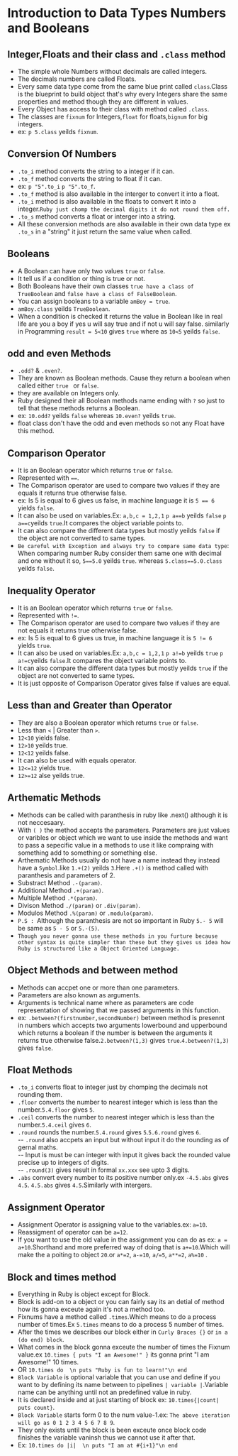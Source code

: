 # Introduction to Data Types Numbers and Booleans
 ## Integer,Floats and their class and `.class` method
  - The simple whole Numbers without decimals are called integers.
  - The decimals numbers are called Floats.
  - Every same data type come from the same blue print called `class`.Class is the blueprint to build object that's why every Integers share the same properties and method though they are different in values.
  - Every Object has access to their class with method called `.class`.
  - The classes are `fixnum` for Integers,`float` for floats,`bignum` for big integers.
  - ex: `p 5.class` yeilds `fixnum`.
 
 ## Conversion Of Numbers
  - `.to_i` method converts the string to a integer if it can.
  - `.to_f` method converts the string to float if it can.
  - ex: `p "5".to_i` `p "5".to_f`.
  - `.to_f` method is also available in the interger to convert it into a float.
  - `.to_i` method is also available in the floats to convert it into a integer.`Ruby just chomp the decimal digits it do not round them off.`
  - `.to_s` method converts a float or interger into a string.
  - All these conversion methods are also available in their own data type ex `.to_s` in a "string" it just return the same value when called. 
 
 ## Booleans
  - A Boolean can have only two values `true` or `false`.
  - It tell us if a condition or thing is true or not.
  - Both Booleans have their own classes `true have a class of TrueBoolean` and `false have a class of FalseBoolean`.
  - You can assign booleans to a variable `amBoy = true`.
  - `amBoy.class` yeilds `TrueBoolean`.
  - When a condition is checked it returns the value in Boolean like in real life are you a boy if yes u will say true and if not u will say false. similarly in Programming `result = 5<10` gives `true` where as `10<5` yeilds `false`.
 
 ## odd and even Methods
  - `.odd?` & `.even?`.
  - They are known as Boolean methods. Cause they return a boolean when called either `true ` or `false`.
  - they are available on Integers only.
  - Ruby designed their all Boolean methods name ending with `?` so just to tell that these methods returns a Boolean.
  - ex: `10.odd?` yeilds `false` whereas `10.even?` yeilds `true`.
  - float class don't have the odd and even methods so not any Float have this method.

 ## Comparison Operator
  - It is an Boolean operator which returns `true` or `false`.
  - Represented with `==`.
  - The Comparison operator are used to compare two values if they are equals it returns true otherwise false.
  - ex: Is 5 is equal to 6 gives us false, in machine language it is `5 == 6` yields `false`.
  - It can also be used on variables.Ex: `a,b,c = 1,2,1` `p a==b` yeilds `false` `p a==c`yeilds `true`.It compares the object variable points to.
  - It can also compare the different data types but mostly yeilds `false` if the object are not converted to same types.
  - `Be careful with Exception and always try to compare same data type`: When comparing number Ruby consider them same one with decimal and one without it so, `5==5.0` yeilds `true`. whereas `5.class==5.0.class` yeilds `false`.

 ## Inequality Operator
  - It is an Boolean operator which returns `true` or `false`.
  - Represented with `!=`.
  - The Comparison operator are used to compare two values if they are not equals it returns true otherwise false.
  - ex: Is 5 is equal to 6 gives us true, in machine language it is `5 != 6` yields `true`.
  - It can also be used on variables.Ex: `a,b,c = 1,2,1` `p a!=b` yeilds `true` `p a!=c`yeilds `false`.It compares the object variable points to.
  - It can also compare the different data types but mostly yeilds `true` if the object are not converted to same types.
  - It is just opposite of Comparison Operator gives false if values are equal.

 ## Less than and Greater than Operator
  - They are also a Boolean operator which returns `true` or `false`.
  - Less than `<` | Greater than `>`.
  - `12<10` yields false.
  - `12>10` yeilds true.
  - `12<12` yeilds false.
  - It can also be used with equals operator.
  - `12<=12` yields true.
  - `12>=12` alse yeilds true.

 ## Arthematic Methods
  - Methods can be called with paranthesis in ruby like .next() although it is not neccesaary.
  - With `( )` the method accepts the parameters. Parameters are just values or varibles or object which we want to use inside the methods and want to pass a sepecific value in a methods to use it like compraing with something add to something or something else.
  - Arthematic Methods usually do not have a name instead they instead have a `Symbol`.like `1.+(2)` yeilds `3`.Here `.+()` is method called with paranthesis and parameters of 2.
  - Substract Method `.-(param)`.
  - Additional Method `.+(param)`.
  - Multiple Method `.*(param)`.
  - Divison Method `./(param)` or `.div(param)`.
  - Modulos Method `.%(param)` or `.modulo(param)`.
  - `P.S : `Although the paranthesis are not so important in Ruby `5.- 5` will be same as `5 - 5` or `5.-(5)`.
  - `Though you never gonna use these methods in you furture because other syntax is quite simpler than these but they gives us idea how Ruby is structured like a Object Oriented Language.`

 ## Object Methods and between method
  - Methods can accpet one or more than one parameters.
  - Parameters are also known as arguments.
  - Arguments is technical name where as parameters are code representation of showing that we passed arguments in this function.
  - ex: `.between?(firstnumber,secondNumber)` between method is presennt in numbers which accepts two arguments lowerbound and upperbound which returns a boolean if the number is between the arguments it returns true otherwise false.`2.between?(1,3)` gives `true`.`4.between?(1,3)` gives `false`.

 ## Float Methods
  - `.to_i` converts float to integer just by chomping the decimals not rounding them.
  - `.floor` converts the number to nearest integer which is less than the number.`5.4.floor` gives `5`.
  - `.ceil` converts the number to nearest integer which is less than the number.`5.4.ceil` gives `6`.
  - `.round` rounds the number.`5.4.round` gives `5`.`5.6.round` gives `6`.  
    -- `.round` also accpets an input but without input it do the rounding as of gernal maths.  
    -- Input is must be can integer with input it gives back the rounded value precise up to integers of digits.  
    -- `.round(3)` gives result in formal `xx.xxx` see upto 3 digits.  
  - `.abs` convert every number to its positive number only.ex `-4.5.abs` gives `4.5`. `4.5.abs` gives `4.5`.Similarly with intergers.  

 ## Assignment Operator
  - Assignment Operator is assigning value to the variables.ex: `a=10`.
  - Reassigment  of operator can be `a=12`.
  - If you want to use the old value in the assignment you can do as ex: `a = a+10`.Shorthand and more preferred way of doing that is `a+=10`.Which will make the a poiting to object `20`.or `a*=2`, `a-=10`, `a/=5`, `a**=2`, `a%=10` .

 ## Block and times method
  - Everything in Ruby is object except for Block.
  - Block is add-on to a object or you can fairly say its an detial of method how its gonna exceute again it's not a method too.
  - Fixnums have a method called `.times`.Which means to do a process number of times.Ex `5.times` means to do a process 5 number of times.
  - After the times we describes our block either in `Curly Braces {}` or `in a (do end) block`.
  - What comes in the block gonna exceute the number of times the Fixnum value.ex `10.times { puts "I am Awesome!" }` its gonna print "I am Awesome!" 10 times.
  - OR `10.times do  \n puts "Ruby is fun to learn!"\n end` 
  - `Block Variable` is optional variable that you can use and define if you want to by defining its name between to pipelines  `| variable |`.Variable name can be anything until not an predefined value in ruby.
  - It is declared inside and at just starting of block ex: `10.times{|count| puts count}`.
  - `Block Variable` starts form 0 to the num value-1.ex: `The above iteration will go as 0 1 2 3 4 5 6 7 8 9`.
  - They only exists until the block is been exceute once block code finishes the variable vaninsh thus we cannot use it after that.
  - Ex: `10.times do |i|  \n puts "I am at #{i+1}"\n end`